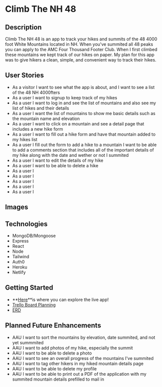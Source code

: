# Climb The NH 48


## Description
Climb The NH 48 is an app to track your hikes and summits of the 48 4000 foot White Mountains located in NH. When you've summited all 48 peaks you can apply to the AMC Four Thousand Footer Club. When I first climbed these mountains we kept track of our hikes on paper. My plan for this app was to give hikers a clean, simple, and convenient way to track their hikes. 

## User Stories

  - As a visitor I want to see what the app is about, and I want to see a list of the 48 NH 4000fters
  - As a user I want to signup to keep track of my hikes
  - As a user I want to log in and see the list of mountains and also see my list of hikes and their details
  - As a user I want the list of mountains to show me basic details such as the mountain name and elevation
  - As a user I want to click on a mountain and see a detail page that includes a new hike form
  - As a user I want to fill out a hike form and have that mountain added to my hikes list
  - As a user I fill out the form to add a hike to a mountain I want to be able to add a comments section that includes all of the important details of my hike along with the date and wether or not I summited
  - As a user I want to edit the details of my hike
  - As a user I want to be able to delete a hike 
  - As a user I 
  - As a user I 
  - As a user I 
  - As a user I 
  - As a user I 

## Images

## Technologies

  - MongoDB/Mongoose
  - Express
  - React
  - Node
  - Tailwind
  - Auth0
  - Heroku
  - Netlify

## Getting Started
* **[Here]()**is where you can explore the live app!
* [Trello Board Planning]()
* [ERD]()

## Planned Future Enhancements

  - AAU I want to sort the mountains by elevation, date summited, and not yet summmited
  - AAU I want to add photos of my hike, especially the summit
  - AAU I want to be able to delete a photo
  - AAU I want to see an overall progress of the mountains I've summited 
  - AAU I want to tag other hikers in my hiked mountain details page
  - AAU I want to be able to delete my profile
  - AAU I want to be able to print out a PDF of the application with my summited mountain details prefilled to mail in

